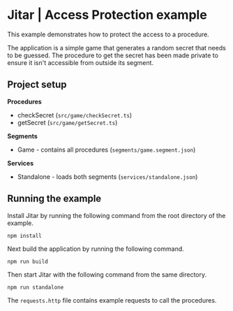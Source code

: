 
# Jitar | Access Protection example

This example demonstrates how to protect the access to a procedure.

The application is a simple game that generates a random secret that needs to be guessed.
The procedure to get the secret has been made private to ensure it isn't accessible from outside its segment.

## Project setup

**Procedures**

* checkSecret (`src/game/checkSecret.ts`)
* getSecret (`src/game/getSecret.ts`)

**Segments**

* Game - contains all procedures (`segments/game.segment.json`)

**Services**

* Standalone - loads both segments (`services/standalone.json`)

## Running the example

Install Jitar by running the following command from the root directory of the example.

```
npm install
```

Next build the application by running the following command.

```
npm run build
```

Then start Jitar with the following command from the same directory.

```
npm run standalone
```

The ``requests.http`` file contains example requests to call the procedures.

